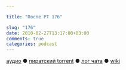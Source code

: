 ```yaml
---

title: "После РТ 176"

slug: "176"
date: 2010-02-27T13:17:00+03:00
comments: true
categories: podcast
---
```

[аудио](http://cdn.radio-t.com/rt176post.mp3) ● [пиратский torrent](http://pirates.radio-t.com/torrents/rt176post.mp3.torrent) ● [лог чата](http://chat.radio-t.com/logs/radio-t-176.html) ● [wiki](http://wiki.radio-t.com/%D0%9F%D0%BE%D1%81%D0%BB%D0%B5_%D0%A0%D0%A2_176)<audio src="http://cdn.radio-t.com/rt176post.mp3" preload="none">
